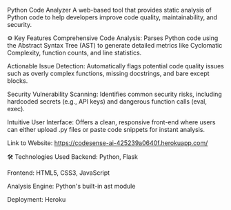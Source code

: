 Python Code Analyzer
A web-based tool that provides static analysis of Python code to help developers improve code quality, maintainability, and security.

⚙️ Key Features
Comprehensive Code Analysis: Parses Python code using the Abstract Syntax Tree (AST) to generate detailed metrics like Cyclomatic Complexity, function counts, and line statistics.

Actionable Issue Detection: Automatically flags potential code quality issues such as overly complex functions, missing docstrings, and bare except blocks.

Security Vulnerability Scanning: Identifies common security risks, including hardcoded secrets (e.g., API keys) and dangerous function calls (eval, exec).

Intuitive User Interface: Offers a clean, responsive front-end where users can either upload .py files or paste code snippets for instant analysis.

Link to Website: https://codesense-ai-425239a0640f.herokuapp.com/

🛠️ Technologies Used
Backend: Python, Flask

Frontend: HTML5, CSS3, JavaScript

Analysis Engine: Python's built-in ast module

Deployment: Heroku
